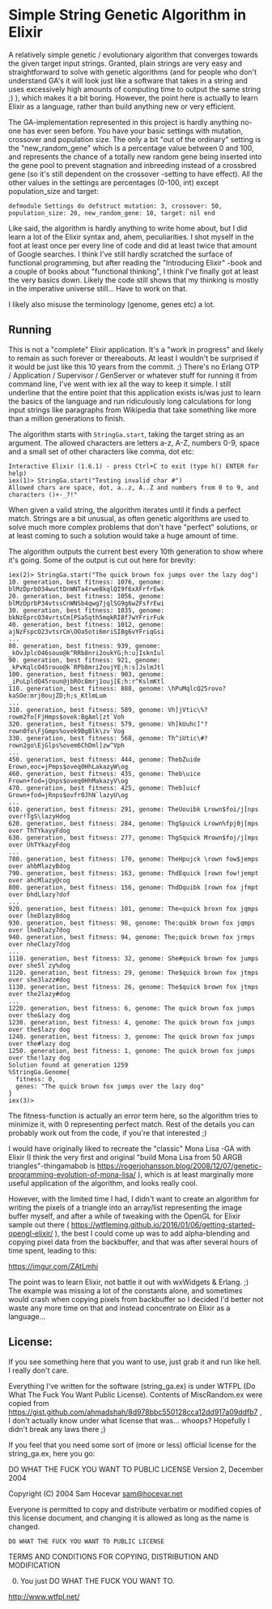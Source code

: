 # Simple String Genetic Algorithm in Elixir

A relatively simple genetic / evolutionary algorithm that converges towards the given
target input strings. Granted, plain strings are very easy and straightforward to solve
with genetic algorithms (and for people who don't understand GA's it will look just like
a software that takes in a string and uses excessively high amounts of computing time to
output the same string ;) ), which makes it a bit boring. However, the point here is
actually to learn Elixir as a language, rather than build anything new or very efficient.

The GA-implementation represented in this project is hardly anything no-one has ever seen
before. You have your basic settings with mutation, crossover and population size. The only
a bit "out of the ordinary" setting is the "new_random_gene" which is a percentage value
between 0 and 100, and represents the chance of a totally new random gene being inserted
into the gene pool to prevent stagnation and inbreeding instead of a crossbred gene (so it's
still dependent on the crossover -setting to have effect). All the other values in the settings
are percentages (0-100, int) except population_size and target:

`defmodule Settings do
  defstruct mutation: 3, crossover: 50, population_size: 20, new_random_gene: 10, target: nil
end`

Like said, the algorithm is hardly anything to write home about, but I did learn a lot of the
Elixir syntax and, ahem, peculiarities. I shot myself in the foot at least once per every line
of code and did at least twice that amount of Google searches. I think I've still hardly scratched
the surface of functional programming, but after reading the "Introducing Elixir" -book and a
couple of books about "functional thinking", I think I've finally got at least the very basics
down. Likely the code still shows that my thinking is mostly in the imperative universe still...
Have to work on that.

I likely also misuse the terminology (genome, genes etc) a lot.


## Running

This is not a "complete" Elixir application. It's a "work in progress" and likely to remain
as such forever or thereabouts. At least I wouldn't be surprised if it would be just like this
10 years from the commit. ;)  There's no Erlang OTP / Application / Supervisor / GenServer or whatever
stuff for running it from command line, I've went with iex all the way to keep it simple. I still
underline that the entire point that this application exists is/was just to learn the basics of
the language and run ridiculously long calculations for long input strings like paragraphs from
Wikipedia that take something like more than a million generations to finish.

The algorithm starts with `StringGa.start`, taking the target string as an argument. The allowed
characters are letters a-z, A-Z, numbers 0-9, space and a small set of other characters like comma,
dot etc:

```
Interactive Elixir (1.6.1) - press Ctrl+C to exit (type h() ENTER for help)
iex(1)> StringGa.start("Testing invalid char #")
Allowed chars are space, dot, a..z, A..Z and numbers from 0 to 9, and characters ()+-_?!"
```
When given a valid string, the algorithm iterates until it finds a perfect match. Strings are a bit
unusual, as often genetic algorithms are used to solve much more complex problems that don't have
"perfect" solutions, or at least coming to such a solution would take a huge amount of time.

The algorithm outputs the current best every 10th generation to show where it's going. Some of the
output is cut out here for brevity:

```
iex(2)> StringGa.start("The quick brown fox jumps over the lazy dog")
10. generation, best fitness: 1076, genome: blMzDprbO34wuttDnWNTa4rwe8kqlQI9f6xXFrfrEwk
20. generation, best fitness: 1056, genome: blMzDprbP34vtssCnWNSb4qwg7jqlSG9g6wZFsfrEwi
30. generation, best fitness: 1035, genome: bkNzEprcO34vrtsCm[PSa5qth5mqkRI8f7wYFrirFuk
40. generation, best fitness: 1012, genome: ajNzFspcO23vtsrCm\OOa5oti6mriSI8g6vYFriqGsi
...
80. generation, best fitness: 939, genome: _kOvJplcO46souo@k^RRb8nri2oukYG;h:u]IsknIul
90. generation, best fitness: 921, genome: _kPvKqlcO45rouo@k`RPb8mri2oujYE;h:s]JslmJtl
100. generation, best fitness: 903, genome: _iPuLpldQ45roun@jbROc8mrj1ouj[E;h:r^KslmKtl
110. generation, best fitness: 888, genome: \hPuMqlcQ25rovo?kaSOe:mrj0oujZD;h;s_KtlmLum
...
310. generation, best fitness: 589, genome: Vh]jVtic\%?rowm2fo[FjHmps$ovek:BgAml[zt`Voh
320. generation, best fitness: 579, genome: Vh]kUuhc]"?rown0fo\FjGmps%ovek9BgBlk\zv`Vog
330. generation, best fitness: 568, genome: Th^iUtic\#?rown2go\EjGlps%ovem6ChDml]zw^Vph
...
450. generation, best fitness: 444, genome: ThebZuide Erown,eoc=jPmps$oveq0HhLakazyW\og
460. generation, best fitness: 435, genome: Theb\uice Frown+fod=jQnps$oveq0HhMakazyV\og
470. generation, best fitness: 425, genome: Theb]uicf Grown+fod=jRnps$ovfr0JhN`lazyU\og
...
610. generation, best fitness: 291, genome: TheUouibk Lrown$foi/j[nps over!TgS\lazyHdog
620. generation, best fitness: 284, genome: ThgSpuick Lrown%fpj0j[mps over ThTYkayyFdog
630. generation, best fitness: 277, genome: ThgSquick Mrown$foj/j[mps over UhTYkazyFdog
...
780. generation, best fitness: 170, genome: TheHpujck \rown fow$jemps over ahbMlazyBdog
790. generation, best fitness: 163, genome: ThdEquick [rown fow!jempt over ahcMlazy@cog
800. generation, best fitness: 156, genome: ThdDquibk [rown fox jfmpt over bhdLlazy?dof
...
920. generation, best fitness: 101, genome: The<quick broxn fox jqmps over lheDlazy8dog
930. generation, best fitness: 98, genome: The:quibk brown fox jqmps over lheDlazy7dog
940. generation, best fitness: 94, genome: The;quick brown fox jrmps over nheClazy7dog
...
1110. generation, best fitness: 32, genome: She#quick brown fox jumps over she5l`zy%dog
1120. generation, best fitness: 29, genome: The$quick brown fox jtmps over she3lazz#dog
1130. generation, best fitness: 26, genome: The$quick brown fox jtmps over the2lazy#dog
...
1220. generation, best fitness: 6, genome: The quick brown fox jumps over the&lazy dog
1230. generation, best fitness: 4, genome: The quick brown fox jumps over the$lazy dog
1240. generation, best fitness: 3, genome: The quick brown fox jumps over the#lazy dog
1250. generation, best fitness: 1, genome: The quick brown fox jumps over the!lazy dog
Solution found at generation 1259
%StringGa.Genome{
  fitness: 0,
  genes: "The quick brown fox jumps over the lazy dog"
}
iex(3)>
```

The fitness-function is actually an error term here, so the algorithm tries to minimize it, with 0 representing perfect match. Rest of the details you can probably work out from the code, if you're that interested ;)

I would have originally liked to recreate the "classic" Mona Lisa -GA with Elixir (I think the
very first and original "build Mona Lisa from 50 ARGB triangles"-thingamabob
is https://rogerjohansson.blog/2008/12/07/genetic-programming-evolution-of-mona-lisa/ ), which
is at least marginally more useful application of the algorithm, and looks really cool.

However, with the limited time I had, I didn't want to create an algorithm for writing the
pixels of a triangle into an array/list representing the image buffer myself, and after a
while of tweaking with the OpenGL for Elixir sample out there
( https://wtfleming.github.io/2016/01/06/getting-started-opengl-elixir/ ), the best I could
come up was to add alpha-blending and copying pixel data from the backbuffer, and that was
after several hours of time spent, leading to this:

https://imgur.com/ZAtLmhi


The point was to learn Elixir, not battle it out with wxWidgets & Erlang. ;) The example was
missing a lot of the constants alone, and sometimes would crash when copying pixels from
backbuffer so I decided I'd better not waste any more time on that and instead concentrate
on Elixir as a language...


## License:

If you see something here that you want to use, just grab it and run like hell. I really don't
care.

Everything I've written for the software (string_ga.ex) is under WTFPL (Do What The Fuck You
Want Public License). Contents of MiscRandom.ex were copied from
https://gist.github.com/ahmadshah/8d978bbc550128cca12dd917a09ddfb7 , I don't actually know
under what license that was... whoops? Hopefully I didn't break any laws there ;)

If you feel that you need some sort of (more or less) official license for the string_ga.ex,
here you go:

DO WHAT THE FUCK YOU WANT TO PUBLIC LICENSE
            Version 2, December 2004

Copyright (C) 2004 Sam Hocevar <sam@hocevar.net>

Everyone is permitted to copy and distribute verbatim or modified
copies of this license document, and changing it is allowed as long
as the name is changed.

    DO WHAT THE FUCK YOU WANT TO PUBLIC LICENSE
TERMS AND CONDITIONS FOR COPYING, DISTRIBUTION AND MODIFICATION

0. You just DO WHAT THE FUCK YOU WANT TO.

http://www.wtfpl.net/

